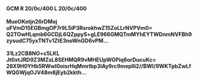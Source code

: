 #### GCM R 20/0c/400 L 20/0c/400
**MueOKotjn26rDMoj**<br/>**uFVmD15EGBmgOP7r9L5iP3RsrokhwZ15ZoLLrNVPVm0=**<br/>**Q2TOwHLqmb6GCDjL6QZppyS+gLE966GMQTmMYhEYTWDnmNVFBh9zysudC75yxTNTv1ZtE3noWnGD6vPM...**<br/><br/>
**31Lz2CB8NO+c5LKL**<br/>**Jt0xtJRD9Z3MZsL8SEHMQR9vMHEUpWGPiq6orDucuKc=**<br/>**28X9H0YHb5RWwI0oisrHqMmrIbp3IAy9rc9mepIli2//BWI/9WKTpbZwLfWQGWjqOJV48m8jEyb2kkth...**
